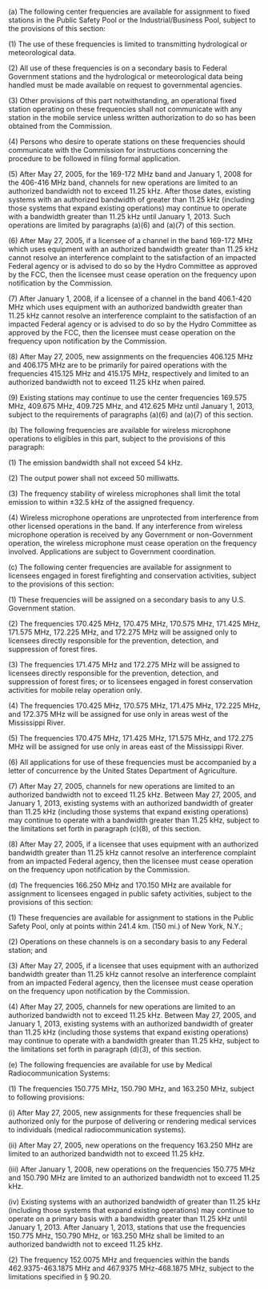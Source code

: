 (a) The following center frequencies are available for assignment to fixed stations in the Public Safety Pool or the Industrial/Business Pool, subject to the provisions of this section:

(1) The use of these frequencies is limited to transmitting hydrological or meteorological data.

(2) All use of these frequencies is on a secondary basis to Federal Government stations and the hydrological or meteorological data being handled must be made available on request to governmental agencies.

(3) Other provisions of this part notwithstanding, an operational fixed station operating on these frequencies shall not communicate with any station in the mobile service unless written authorization to do so has been obtained from the Commission.

(4) Persons who desire to operate stations on these frequencies should communicate with the Commission for instructions concerning the procedure to be followed in filing formal application.

(5) After May 27, 2005, for the 169-172 MHz band and January 1, 2008 for the 406-416 MHz band, channels for new operations are limited to an authorized bandwidth not to exceed 11.25 kHz. After those dates, existing systems with an authorized bandwidth of greater than 11.25 kHz (including those systems that expand existing operations) may continue to operate with a bandwidth greater than 11.25 kHz until January 1, 2013. Such operations are limited by paragraphs (a)(6) and (a)(7) of this section.

(6) After May 27, 2005, if a licensee of a channel in the band 169-172 MHz which uses equipment with an authorized bandwidth greater than 11.25 kHz cannot resolve an interference complaint to the satisfaction of an impacted Federal agency or is advised to do so by the Hydro Committee as approved by the FCC, then the licensee must cease operation on the frequency upon notification by the Commission.

(7) After January 1, 2008, if a licensee of a channel in the band 406.1-420 MHz which uses equipment with an authorized bandwidth greater than 11.25 kHz cannot resolve an interference complaint to the satisfaction of an impacted Federal agency or is advised to do so by the Hydro Committee as approved by the FCC, then the licensee must cease operation on the frequency upon notification by the Commission.

(8) After May 27, 2005, new assignments on the frequencies 406.125 MHz and 406.175 MHz are to be primarily for paired operations with the frequencies 415.125 MHz and 415.175 MHz, respectively and limited to an authorized bandwidth not to exceed 11.25 kHz when paired.

(9) Existing stations may continue to use the center frequencies 169.575 MHz, 409.675 MHz, 409.725 MHz, and 412.625 MHz until January 1, 2013, subject to the requirements of paragraphs (a)(6) and (a)(7) of this section.

(b) The following frequencies are available for wireless microphone operations to eligibles in this part, subject to the provisions of this paragraph:

(1) The emission bandwidth shall not exceed 54 kHz.

(2) The output power shall not exceed 50 milliwatts.

(3) The frequency stability of wireless microphones shall limit the total emission to within ±32.5 kHz of the assigned frequency.

(4) Wireless microphone operations are unprotected from interference from other licensed operations in the band. If any interference from wireless microphone operation is received by any Government or non-Government operation, the wireless microphone must cease operation on the frequency involved. Applications are subject to Government coordination.

(c) The following center frequencies are available for assignment to licensees engaged in forest firefighting and conservation activities, subject to the provisions of this section:

(1) These frequencies will be assigned on a secondary basis to any U.S. Government station.

(2) The frequencies 170.425 MHz, 170.475 MHz, 170.575 MHz, 171.425 MHz, 171.575 MHz, 172.225 MHz, and 172.275 MHz will be assigned only to licensees directly responsible for the prevention, detection, and suppression of forest fires.

(3) The frequencies 171.475 MHz and 172.275 MHz will be assigned to licensees directly responsible for the prevention, detection, and suppression of forest fires; or to licensees engaged in forest conservation activities for mobile relay operation only.

(4) The frequencies 170.425 MHz, 170.575 MHz, 171.475 MHz, 172.225 MHz, and 172.375 MHz will be assigned for use only in areas west of the Mississippi River.

(5) The frequencies 170.475 MHz, 171.425 MHz, 171.575 MHz, and 172.275 MHz will be assigned for use only in areas east of the Mississippi River.

(6) All applications for use of these frequencies must be accompanied by a letter of concurrence by the United States Department of Agriculture.

(7) After May 27, 2005, channels for new operations are limited to an authorized bandwidth not to exceed 11.25 kHz. Between May 27, 2005, and January 1, 2013, existing systems with an authorized bandwidth of greater than 11.25 kHz (including those systems that expand existing operations) may continue to operate with a bandwidth greater than 11.25 kHz, subject to the limitations set forth in paragraph (c)(8), of this section.

(8) After May 27, 2005, if a licensee that uses equipment with an authorized bandwidth greater than 11.25 kHz cannot resolve an interference complaint from an impacted Federal agency, then the licensee must cease operation on the frequency upon notification by the Commission.

(d) The frequencies 166.250 MHz and 170.150 MHz are available for assignment to licensees engaged in public safety activities, subject to the provisions of this section:

(1) These frequencies are available for assignment to stations in the Public Safety Pool, only at points within 241.4 km. (150 mi.) of New York, N.Y.;

(2) Operations on these channels is on a secondary basis to any Federal station; and

(3) After May 27, 2005, if a licensee that uses equipment with an authorized bandwidth greater than 11.25 kHz cannot resolve an interference complaint from an impacted Federal agency, then the licensee must cease operation on the frequency upon notification by the Commission.

(4) After May 27, 2005, channels for new operations are limited to an authorized bandwidth not to exceed 11.25 kHz. Between May 27, 2005, and January 1, 2013, existing systems with an authorized bandwidth of greater than 11.25 kHz (including those systems that expand existing operations) may continue to operate with a bandwidth greater than 11.25 kHz, subject to the limitations set forth in paragraph (d)(3), of this section.

(e) The following frequencies are available for use by Medical Radiocommunication Systems:

(1) The frequencies 150.775 MHz, 150.790 MHz, and 163.250 MHz, subject to following provisions:

(i) After May 27, 2005, new assignments for these frequencies shall be authorized only for the purpose of delivering or rendering medical services to individuals (medical radiocommunication systems).

(ii) After May 27, 2005, new operations on the frequency 163.250 MHz are limited to an authorized bandwidth not to exceed 11.25 kHz.

(iii) After January 1, 2008, new operations on the frequencies 150.775 MHz and 150.790 MHz are limited to an authorized bandwidth not to exceed 11.25 kHz.

(iv) Existing systems with an authorized bandwidth of greater than 11.25 kHz (including those systems that expand existing operations) may continue to operate on a primary basis with a bandwidth greater than 11.25 kHz until January 1, 2013. After January 1, 2013, stations that use the frequencies 150.775 MHz, 150.790 MHz, or 163.250 MHz shall be limited to an authorized bandwidth not to exceed 11.25 kHz.

(2) The frequency 152.0075 MHz and frequencies within the bands 462.9375-463.1875 MHz and 467.9375 MHz-468.1875 MHz, subject to the limitations specified in § 90.20.

